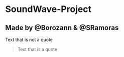 # SoundWave-Project
## Made by @Borozann & @SRamoras

Text that is not a quote

> Text that is a quote